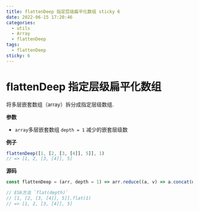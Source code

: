 ```yaml
---
title: flattenDeep 指定层级扁平化数组 sticky 6
date: 2022-06-15 17:20:46
categories: 
  - utils
  - Array
  - flattenDeep
tags: 
  - flattenDeep
sticky: 6
---
```

# flattenDeep 指定层级扁平化数组

将多层嵌套数组（array）拆分成指定层级数组.

**参数**

- `array`多层嵌套数组 `depth = 1` 减少的嵌套层级数

**例子**

```js
flattenDeep([1, [2, [3, [4]], 5]], 1)
// => [1, 2, [3, [4]], 5]
```

**源码**

```js
const flattenDeep = (arr, depth = 1) => arr.reduce((a, v) => a.concat(depth > 1 && Array.isArray(v) ? flatten(v, depth - 1) : v), [])

// ES6方法 `flat(depth)`
// [1, [2, [3, [4]], 5]].flat(1)
// => [1, 2, [3, [4]], 5]
```
